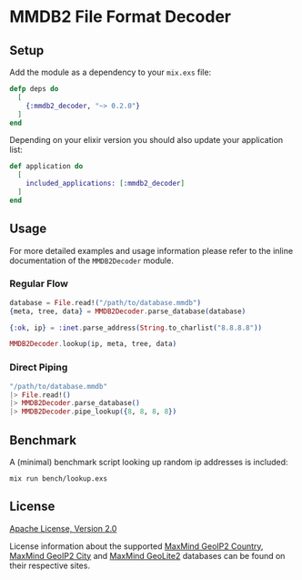 # MMDB2 File Format Decoder

## Setup

Add the module as a dependency to your `mix.exs` file:

```elixir
defp deps do
  [
    {:mmdb2_decoder, "~> 0.2.0"}
  ]
end
```

Depending on your elixir version you should also update your application list:

```elixir
def application do
  [
    included_applications: [:mmdb2_decoder]
  ]
end
```

## Usage

For more detailed examples and usage information please refer to the
inline documentation of the `MMDB2Decoder` module.

### Regular Flow

```elixir
database = File.read!("/path/to/database.mmdb")
{meta, tree, data} = MMDB2Decoder.parse_database(database)

{:ok, ip} = :inet.parse_address(String.to_charlist("8.8.8.8"))

MMDB2Decoder.lookup(ip, meta, tree, data)
```

### Direct Piping

```elixir
"/path/to/database.mmdb"
|> File.read!()
|> MMDB2Decoder.parse_database()
|> MMDB2Decoder.pipe_lookup({8, 8, 8, 8})
```

## Benchmark

A (minimal) benchmark script looking up random ip addresses is included:

```shell
mix run bench/lookup.exs
```

## License

[Apache License, Version 2.0](http://www.apache.org/licenses/LICENSE-2.0)

License information about the supported
[MaxMind GeoIP2 Country](http://www.maxmind.com/en/country),
[MaxMind GeoIP2 City](http://www.maxmind.com/en/city) and
[MaxMind GeoLite2](http://dev.maxmind.com/geoip/geoip2/geolite2/) databases
can be found on their respective sites.
